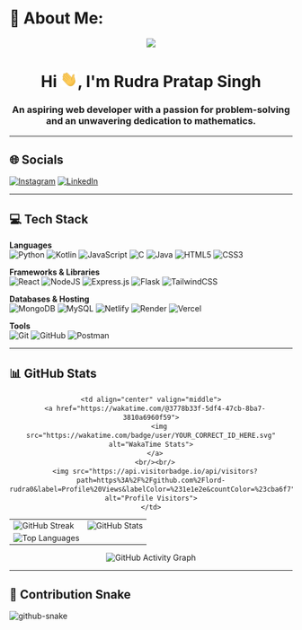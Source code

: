 # 💫 About Me:
<p align="center">
  <img src="https://github.com/thompsonemerson/thompsonemerson/raw/master/cover-thompson.png" height="200">
</p>

<h1 align="center">Hi <img src="https://raw.githubusercontent.com/ABSphreak/ABSphreak/master/gifs/Hi.gif" width="30px">, I'm Rudra Pratap Singh</h1>
<h3 align="center">An aspiring web developer with a passion for problem-solving and an unwavering dedication to mathematics.</h3>

---

## 🌐 Socials
[![Instagram](https://img.shields.io/badge/Instagram-%23E4405F.svg?logo=Instagram&logoColor=white)](https://instagram.com/_lord_rudra_) [![LinkedIn](https://img.shields.io/badge/LinkedIn-%230077B5.svg?logo=linkedin&logoColor=white)](https://linkedin.com/in/rudra-pratap-singh-3b354b272)

---

## 💻 Tech Stack

**Languages**  
![Python](https://img.shields.io/badge/Python-3670A0?style=for-the-badge&logo=python&logoColor=ffdd54) ![Kotlin](https://img.shields.io/badge/Kotlin-%230095D5.svg?style=for-the-badge&logo=kotlin&logoColor=white) ![JavaScript](https://img.shields.io/badge/JavaScript-%23323330.svg?style=for-the-badge&logo=javascript&logoColor=%23F7DF1E) ![C](https://img.shields.io/badge/C-%2300599C.svg?style=for-the-badge&logo=c&logoColor=white) ![Java](https://img.shields.io/badge/Java-%23ED8B00.svg?style=for-the-badge&logo=openjdk&logoColor=white) ![HTML5](https://img.shields.io/badge/HTML5-%23E34F26.svg?style=for-the-badge&logo=html5&logoColor=white) ![CSS3](https://img.shields.io/badge/CSS3-%231572B6.svg?style=for-the-badge&logo=css3&logoColor=white)  

**Frameworks & Libraries**  
![React](https://img.shields.io/badge/React-%2320232a.svg?style=for-the-badge&logo=react&logoColor=%2361DAFB) ![NodeJS](https://img.shields.io/badge/Node.js-6DA55F?style=for-the-badge&logo=node.js&logoColor=white) ![Express.js](https://img.shields.io/badge/Express.js-%23404d59.svg?style=for-the-badge&logo=express&logoColor=%2361DAFB) ![Flask](https://img.shields.io/badge/Flask-%23000.svg?style=for-the-badge&logo=flask&logoColor=white) ![TailwindCSS](https://img.shields.io/badge/TailwindCSS-%2338B2AC.svg?style=for-the-badge&logo=tailwind-css&logoColor=white)  

**Databases & Hosting**  
![MongoDB](https://img.shields.io/badge/MongoDB-%234ea94b.svg?style=for-the-badge&logo=mongodb&logoColor=white) ![MySQL](https://img.shields.io/badge/MySQL-4479A1.svg?style=for-the-badge&logo=mysql&logoColor=white) ![Netlify](https://img.shields.io/badge/Netlify-%23000000.svg?style=for-the-badge&logo=netlify&logoColor=#00C7B7) ![Render](https://img.shields.io/badge/Render-%46E3B7.svg?style=for-the-badge&logo=render&logoColor=white) ![Vercel](https://img.shields.io/badge/Vercel-%23000000.svg?style=for-the-badge&logo=vercel&logoColor=white)  

**Tools**  
![Git](https://img.shields.io/badge/Git-%23F05033.svg?style=for-the-badge&logo=git&logoColor=white) ![GitHub](https://img.shields.io/badge/GitHub-%23121011.svg?style=for-the-badge&logo=github&logoColor=white) ![Postman](https://img.shields.io/badge/Postman-FF6C37?style=for-the-badge&logo=postman&logoColor=white)  

---
## 📊 GitHub Stats
<div align="center">

<table cellpadding="10" cellspacing="10">
  <tr>
    <td>
      <img src="https://streak-stats.demolab.com?user=lord-rudra0&theme=catppuccin-mocha&exclude_days=Sat%2CSun" alt="GitHub Streak">
    </td>
    <td>
      <img src="https://github-readme-stats.vercel.app/api?username=lord-rudra0&theme=dark&hide_border=false&include_all_commits=false&count_private=true" alt="GitHub Stats">
    </td>
  </tr>

  <tr>
    <td valign="top">
      <img src="https://github-readme-stats.vercel.app/api/top-langs/?username=lord-rudra0&layout=compact&langs_count=8&size_weight=0.2&count_weight=2&exclude_repo=RL-lab,ADS-lab,DL-lab,TSP-using-GA&hide=html&bg_color=1e1e2e&text_color=cdd6f4&icon_color=cba6f7&title_color=94e2d5" alt="Top Languages">
    </td>
    
    <td align="center" valign="middle">
      <a href="https://wakatime.com/@3778b33f-5df4-47cb-8ba7-3810a6960f59">
        <img src="https://wakatime.com/badge/user/YOUR_CORRECT_ID_HERE.svg" alt="WakaTime Stats">
      </a>
      <br/><br/>
      <img src="https://api.visitorbadge.io/api/visitors?path=https%3A%2F%2Fgithub.com%2Flord-rudra0&label=Profile%20Views&labelColor=%231e1e2e&countColor=%23cba6f7" alt="Profile Visitors">
    </td>
  </tr>
</table>

<img src="https://github-readme-activity-graph.vercel.app/graph?username=lord-rudra0&bg_color=ffcfe9&color=9e4c98&line=9e4c98&point=403d3d&area=true&hide_border=true" alt="GitHub Activity Graph" />

</div>

---

## 🐍 Contribution Snake
<picture>
  <source media="(prefers-color-scheme: dark)" srcset="https://raw.githubusercontent.com/lord-rudra0/lord-rudra0/output/github-snake-dark.svg" />
  <source media="(prefers-color-scheme: light)" srcset="https://raw.githubusercontent.com/lord-rudra0/lord-rudra0/output/github-snake.svg" />
  <img alt="github-snake" src="https://raw.githubusercontent.com/lord-rudra0/lord-rudra0/output/github-snake.svg" />
</picture>
